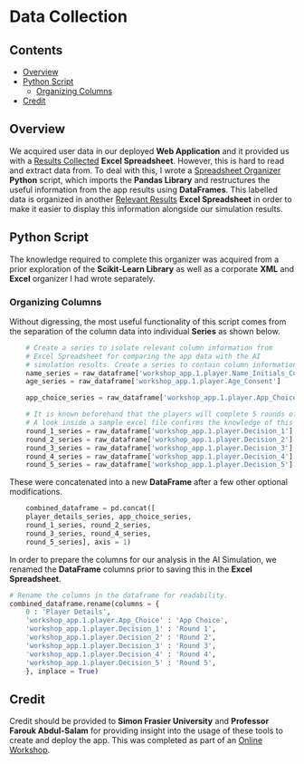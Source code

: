 # Data Collection

## Contents
* [Overview](#Overview)
* [Python Script](#Python-Script)
    * [Organizing Columns](#Organizing-Columns)
* [Credit](#Credit)

## Overview
We acquired user data in our deployed <b>Web Application</b> and it provided us with a <a href = "Results_Collected.xlsx">Results Collected</a> <b>Excel Spreadsheet</b>. However, this is hard to read and extract data from. To deal with this, I wrote a <a href = "spreadsheet_organizer.py">Spreadsheet Organizer</a> <b>Python</b> script, which imports the <b>Pandas Library</b> and restructures the useful information from the app results using <b>DataFrames</b>. This labelled data is organized in another <a href = "Relevant_Results.xlsx">Relevant Results</a> <b>Excel Spreadsheet</b> in order to make it easier to display this information alongside our simulation results.

## Python Script 
The knowledge required to complete this organizer was acquired from a prior exploration of the <b>Scikit-Learn Library</b> as well as a corporate <b>XML</b> and <b>Excel</b> organizer I had wrote separately.</br>

### Organizing Columns
Without digressing, the most useful functionality of this script comes from the separation of the column data into individual <b>Series</b> as shown below. 
```python
    # Create a series to isolate relevant column information from 
    # Excel Spreadsheet for comparing the app data with the AI 
    # simulation results. Create a series to contain column information.
    name_series = raw_dataframe['workshop_app.1.player.Name_Initials_Consent']
    age_series = raw_dataframe['workshop_app.1.player.Age_Consent']

    app_choice_series = raw_dataframe['workshop_app.1.player.App_Choice']

    # It is known beforehand that the players will complete 5 rounds of the questionnaire.
    # A look inside a sample excel file confirms the knowledge of this information.
    round_1_series = raw_dataframe['workshop_app.1.player.Decision_1']
    round_2_series = raw_dataframe['workshop_app.1.player.Decision_2']
    round_3_series = raw_dataframe['workshop_app.1.player.Decision_3']
    round_4_series = raw_dataframe['workshop_app.1.player.Decision_4']
    round_5_series = raw_dataframe['workshop_app.1.player.Decision_5']
```

These were concatenated into a new <b>DataFrame</b> after a few other optional modifications.
```python
    combined_dataframe = pd.concat([
    player_details_series, app_choice_series, 
    round_1_series, round_2_series, 
    round_3_series, round_4_series, 
    round_5_series], axis = 1)
```

In order to prepare the columns for our analysis in the AI Simulation, we renamed the <b>DataFrame</b> columns 
prior to saving this in the <b>Excel Spreadsheet</b>.
```python
# Rename the columns in the dataframe for readability.
combined_dataframe.rename(columns = {
    0 : 'Player Details',
    'workshop_app.1.player.App_Choice' : 'App Choice',
    'workshop_app.1.player.Decision_1' : 'Round 1', 
    'workshop_app.1.player.Decision_2' : 'Round 2', 
    'workshop_app.1.player.Decision_3' : 'Round 3', 
    'workshop_app.1.player.Decision_4' : 'Round 4', 
    'workshop_app.1.player.Decision_5' : 'Round 5', 
    }, inplace = True)
```

## Credit
Credit should be provided to <b>Simon Frasier University</b> and <b>Professor Farouk Abdul-Salam</b> for providing
insight into the usage of these tools to create and deploy the app. This was completed as part of an 
<a href = "https://sites.google.com/view/farouk-abdul-salam/my-teaching-workshop/workshop?authuser=0">Online Workshop</a>.